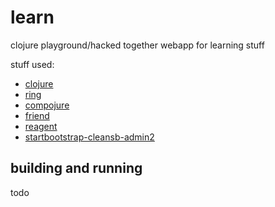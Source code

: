 # learn

clojure playground/hacked together webapp for learning stuff

stuff used:
  * [clojure](https://github.com/clojure)
  * [ring](https://github.com/ring-clojure)
  * [compojure](https://github.com/weavejester/compojure)
  * [friend](https://github.com/cemerick/friend)
  * [reagent](https://github.com/reagent-project)
  * [startbootstrap-cleansb-admin2](https://github.com/IronSummitMedia/startbootstrap-sb-admin-2)

## building and running

todo

